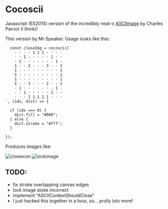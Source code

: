 # Cocoscii

Javascript (ES2015) version of the incredibly neat-o [ASCIImage](https://github.com/cparnot/ASCIImage) by Charles Parnot (I think)!

This version by Mr Speaker. Usage looks like this:

      const closeImg = cocoscii(`
        · · · · 1 1 1 · · · ·
        · · 1 · · · · · 1 · ·
        · 1 · · · · · · · 1 ·
        1 · · 2 · · · 3 · · 1
        1 · · · · · · · · · 1
        1 · · · · · · · · · 1
        1 · · · · · · · · · 1
        1 · · 3 · · · 2 · · 1
        · 1 · · · · · · · 1 ·
        · · 1 · · · · · 1 · ·
        · · · 1 1 1 1 1 · · ·
    `, (idx, dict) => {

      if (idx === 0) {
        dict.fill = "#000";
      } else {
        dict.stroke = "#fff";
      }

    });
    
Produces images like:

![closeicon](https://cloud.githubusercontent.com/assets/129330/6765643/432159c6-cfc0-11e4-80e5-5c7e2071b0a1.png)
![lockimage](https://cloud.githubusercontent.com/assets/129330/6765644/452c24da-cfc0-11e4-8b56-c6eccb8f2116.png)

## TODO:

* fix stroke overlapping canvas edges
* lock image stoke incorrect
* implement "ASCIIContextShouldClose"
* I just hacked this together in a hour, so... prolly lots more!

